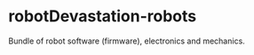 robotDevastation-robots
=======================

Bundle of robot software (firmware), electronics and mechanics.
